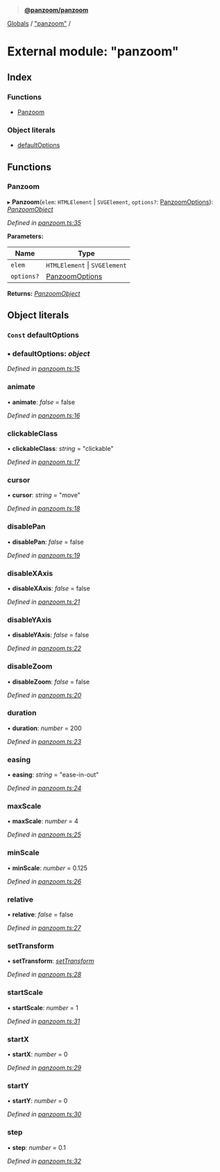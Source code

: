 > **[@panzoom/panzoom](../README.md)**

[Globals](../globals.md) / ["panzoom"](_panzoom_.md) /

# External module: "panzoom"

## Index

### Functions

* [Panzoom](_panzoom_.md#panzoom)

### Object literals

* [defaultOptions](_panzoom_.md#const-defaultoptions)

## Functions

###  Panzoom

▸ **Panzoom**(`elem`: `HTMLElement` | `SVGElement`, `options?`: [PanzoomOptions](_types_.md#panzoomoptions)): *[PanzoomObject](../interfaces/_types_.panzoomobject.md)*

*Defined in [panzoom.ts:35](https://github.com/timmywil/panzoom/blob/a7078e8/src/panzoom.ts#L35)*

**Parameters:**

Name | Type |
------ | ------ |
`elem` | `HTMLElement` \| `SVGElement` |
`options?` | [PanzoomOptions](_types_.md#panzoomoptions) |

**Returns:** *[PanzoomObject](../interfaces/_types_.panzoomobject.md)*

## Object literals

### `Const` defaultOptions

### ▪ **defaultOptions**: *object*

*Defined in [panzoom.ts:15](https://github.com/timmywil/panzoom/blob/a7078e8/src/panzoom.ts#L15)*

###  animate

• **animate**: *false* = false

*Defined in [panzoom.ts:16](https://github.com/timmywil/panzoom/blob/a7078e8/src/panzoom.ts#L16)*

###  clickableClass

• **clickableClass**: *string* = "clickable"

*Defined in [panzoom.ts:17](https://github.com/timmywil/panzoom/blob/a7078e8/src/panzoom.ts#L17)*

###  cursor

• **cursor**: *string* = "move"

*Defined in [panzoom.ts:18](https://github.com/timmywil/panzoom/blob/a7078e8/src/panzoom.ts#L18)*

###  disablePan

• **disablePan**: *false* = false

*Defined in [panzoom.ts:19](https://github.com/timmywil/panzoom/blob/a7078e8/src/panzoom.ts#L19)*

###  disableXAxis

• **disableXAxis**: *false* = false

*Defined in [panzoom.ts:21](https://github.com/timmywil/panzoom/blob/a7078e8/src/panzoom.ts#L21)*

###  disableYAxis

• **disableYAxis**: *false* = false

*Defined in [panzoom.ts:22](https://github.com/timmywil/panzoom/blob/a7078e8/src/panzoom.ts#L22)*

###  disableZoom

• **disableZoom**: *false* = false

*Defined in [panzoom.ts:20](https://github.com/timmywil/panzoom/blob/a7078e8/src/panzoom.ts#L20)*

###  duration

• **duration**: *number* = 200

*Defined in [panzoom.ts:23](https://github.com/timmywil/panzoom/blob/a7078e8/src/panzoom.ts#L23)*

###  easing

• **easing**: *string* = "ease-in-out"

*Defined in [panzoom.ts:24](https://github.com/timmywil/panzoom/blob/a7078e8/src/panzoom.ts#L24)*

###  maxScale

• **maxScale**: *number* = 4

*Defined in [panzoom.ts:25](https://github.com/timmywil/panzoom/blob/a7078e8/src/panzoom.ts#L25)*

###  minScale

• **minScale**: *number* = 0.125

*Defined in [panzoom.ts:26](https://github.com/timmywil/panzoom/blob/a7078e8/src/panzoom.ts#L26)*

###  relative

• **relative**: *false* = false

*Defined in [panzoom.ts:27](https://github.com/timmywil/panzoom/blob/a7078e8/src/panzoom.ts#L27)*

###  setTransform

• **setTransform**: *[setTransform](_css_.md#settransform)*

*Defined in [panzoom.ts:28](https://github.com/timmywil/panzoom/blob/a7078e8/src/panzoom.ts#L28)*

###  startScale

• **startScale**: *number* = 1

*Defined in [panzoom.ts:31](https://github.com/timmywil/panzoom/blob/a7078e8/src/panzoom.ts#L31)*

###  startX

• **startX**: *number* = 0

*Defined in [panzoom.ts:29](https://github.com/timmywil/panzoom/blob/a7078e8/src/panzoom.ts#L29)*

###  startY

• **startY**: *number* = 0

*Defined in [panzoom.ts:30](https://github.com/timmywil/panzoom/blob/a7078e8/src/panzoom.ts#L30)*

###  step

• **step**: *number* = 0.1

*Defined in [panzoom.ts:32](https://github.com/timmywil/panzoom/blob/a7078e8/src/panzoom.ts#L32)*